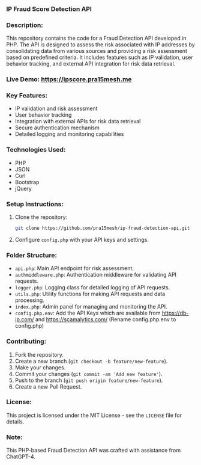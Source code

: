 ### IP Fraud Score Detection API

### Description:
This repository contains the code for a Fraud Detection API developed in PHP. The API is designed to assess the risk associated with IP addresses by consolidating data from various sources and providing a risk assessment based on predefined criteria. It includes features such as IP validation, user behavior tracking, and external API integration for risk data retrieval.

### Live Demo: https://ipscore.pra15mesh.me


### Key Features:
- IP validation and risk assessment
- User behavior tracking
- Integration with external APIs for risk data retrieval
- Secure authentication mechanism
- Detailed logging and monitoring capabilities

### Technologies Used:
- PHP
- JSON
- Curl
- Bootstrap
- jQuery

### Setup Instructions:
1. Clone the repository:
   ```sh
   git clone https://github.com/pra15mesh/ip-fraud-detection-api.git
   ```
2. Configure `config.php` with your API keys and settings.

### Folder Structure:
- `api.php`: Main API endpoint for risk assessment.
- `authmiddleware.php`: Authentication middleware for validating API requests.
- `logger.php`: Logging class for detailed logging of API requests.
- `utils.php`: Utility functions for making API requests and data processing.
- `index.php`: Admin panel for managing and monitoring the API.
- `config.php.env`: Add the API Keys which are available from https://db-ip.com/ and https://scamalytics.com/ (Rename config.php.env to config.php)

### Contributing:
1. Fork the repository.
2. Create a new branch (`git checkout -b feature/new-feature`).
3. Make your changes.
4. Commit your changes (`git commit -am 'Add new feature'`).
5. Push to the branch (`git push origin feature/new-feature`).
6. Create a new Pull Request.

### License:
This project is licensed under the MIT License - see the `LICENSE` file for details.

### Note:
This PHP-based Fraud Detection API was crafted with assistance from ChatGPT-4.
